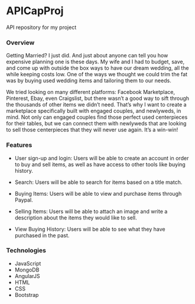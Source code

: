 # APICapProj
API repository for my project

### Overview

Getting Married? I just did. And just about anyone can tell you how expensive planning one is these days. My wife and I had to budget, save, and come up with outside the box ways to have our dream wedding, all the while keeping costs low. One of the ways we thought we could trim the fat was by buying used wedding items and tailoring them to our needs. 

We tried looking on many different platforms: Facebook Marketplace, Pinterest, Ebay, even Craigslist, but there wasn’t a good way to sift through the thousands of other items we didn’t need. That’s why I want to create a marketplace specifically built with engaged couples, and newlyweds, in mind. Not only can engaged couples find those perfect used centerpieces for their tables, but we can connect them with newlyweds that are looking to sell those centerpieces that they will never use again. It’s a win-win!

### Features

* User sign-up and login: Users will be able to create an account in order to buy and sell items, as well as have access to other tools like buying history.

* Search: Users will be able to search for items based on a title match.

* Buying Items: Users will be able to view and purchase items through Paypal.

* Selling Items: Users will be able to attach an image and write a description about the items they would like to sell.

* View Buying History: Users will be able to see what they have purchased in the past.

### Technologies

* JavaScript
* MongoDB
* AngularJS
* HTML
* CSS
* Bootstrap
